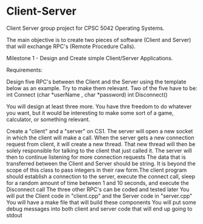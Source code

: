 # Client-Server
Client Server group project for CPSC 5042 Operating Systems. 

The main objective is to create two pieces of software (Client and Server) that will exchange RPC's (Remote Procedure Calls).

Milestone 1 - Design and Create simple Client/Server Applications.

Requirements:

Design five RPC's between the Client and the Server using the template below as an example. Try to make them relevant. Two of the five have to be:
int Connect (char *userName , char *password)
int Disconnect()

You will design at least three more. You have thre freedom to do whatever you want, but it would be interesting to make some sort of a game, calculator, or something relevant.
 
Create a "client" and a "server" on CS1. The server will open a new socket in which the client will make a call. When the server gets a new connection request from client, it will create a new thread. That new thread will then be solely responsible for talking to the client that just called it. The server will then to continue listening for more connection requests
The data that is transferred between the Client and Server should be string. It is beyond the scope of this class to pass integers in their raw form.The client program should
establish a connection to the server, execute the connect call, sleep for a random amount of time between 1 and 10 seconds, and execute the Disconnect call
The three other RPC's can be coded and tested later
You will put the Client code in "client.cpp" and the Server code in "server.cpp"
You will have a make file that will build these components
You will put some debug messages into both client and server code that will end up going to stdout
